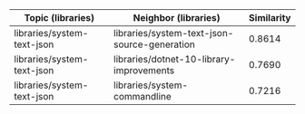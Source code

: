 | Topic (libraries) | Neighbor (libraries) | Similarity |
|-------------|-------------------|------------|
| libraries/system-text-json | libraries/system-text-json-source-generation | 0.8614 |
| libraries/system-text-json | libraries/dotnet-10-library-improvements | 0.7690 |
| libraries/system-text-json | libraries/system-commandline | 0.7216 |
